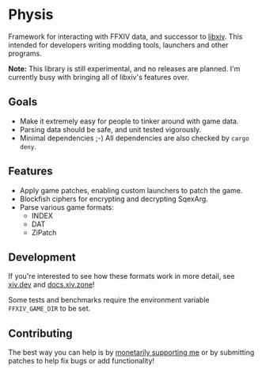 # Physis

Framework for interacting with FFXIV data, and successor to [libxiv](https://git.sr.ht/~redstrate/libxiv). This intended for 
developers writing modding tools, launchers and other programs.

**Note:** This library is still experimental, and no releases are planned. I'm currently busy with bringing all of libxiv's
features over.

## Goals
* Make it extremely easy for people to tinker around with game data. 
* Parsing data should be safe, and unit tested vigorously.
* Minimal dependencies ;-) All dependencies are also checked by `cargo deny`.

## Features

* Apply game patches, enabling custom launchers to patch the game.
* Blockfish ciphers for encrypting and decrypting SqexArg.
* Parse various game formats:
  * INDEX
  * DAT
  * ZiPatch
  
## Development

If you're interested to see how these formats work in more detail, see [xiv.dev](https://xiv.dev/) and [docs.xiv.zone](https://docs.xiv.zone)!

Some tests and benchmarks require the environment variable `FFXIV_GAME_DIR` to be set.

## Contributing

The best way you can help is by [monetarily supporting me](https://redstrate.com/about/) or by submitting patches to help fix bugs or add functionality!
